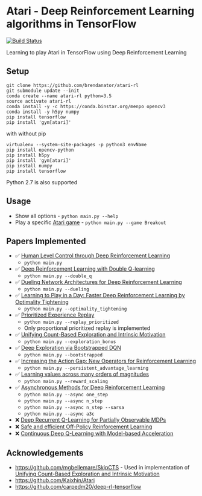 # Atari - Deep Reinforcement Learning algorithms in TensorFlow

[![Build Status](https://travis-ci.org/brendanator/atari-rl.svg?branch=master)](https://travis-ci.org/brendanator/atari-rl)

Learning to play Atari in TensorFlow using Deep Reinforcement Learning

## Setup
```
git clone https://github.com/brendanator/atari-rl
git submodule update --init
conda create --name atari-rl python=3.5
source activate atari-rl
conda install -y -c https://conda.binstar.org/menpo opencv3
conda install -y h5py numpy
pip install tensorflow
pip install 'gym[atari]'
```

with without pip
```
virtualenv --system-site-packages -p python3 envName
pip install opencv-python
pip install h5py
pip install 'gym[atari]'
pip install numpy
pip install tensorflow
```
Python 2.7 is also supported

## Usage

- Show all options - `python main.py --help`
- Play a specific [Atari game](https://github.com/mgbellemare/Arcade-Learning-Environment/blob/master/src/games/Roms.cpp#L17) - `python main.py --game Breakout`

## Papers Implemented

- :white_check_mark: [Human Level Control through Deep Reinforcement Learning](http://www.nature.com/nature/journal/v518/n7540/pdf/nature14236.pdf)
    - `python main.py`
- :white_check_mark: [Deep Reinforcement Learning with Double Q-learning](https://arxiv.org/pdf/1509.06461.pdf)
    - `python main.py --double_q`
- :white_check_mark: [Dueling Network Architectures for Deep Reinforcement Learning](https://arxiv.org/pdf/1511.06581.pdf)
    - `python main.py --dueling`
- :white_check_mark: [Learning to Play in a Day: Faster Deep Reinforcement Learning by Optimality Tightening](https://arxiv.org/pdf/1611.01606.pdf)
    - `python main.py --optimality_tightening`
- :white_check_mark: [Prioritized Experience Replay](https://arxiv.org/pdf/1511.05952.pdf)
    - `python main.py --replay_prioritized`
    - Only proportional prioritized replay is implemented
- :white_check_mark: [Unifying Count-Based Exploration and Intrinsic Motivation](https://arxiv.org/pdf/1606.01868.pdf)
    - `python main.py --exploration_bonus`
- :white_check_mark: [Deep Exploration via Bootstrapped DQN](https://arxiv.org/pdf/1602.04621.pdf)
    - `python main.py --bootstrapped`
- :white_check_mark: [Increasing the Action Gap: New Operators for Reinforcement Learning](https://arxiv.org/pdf/1512.04860.pdf)
    - `python main.py --persistent_advantage_learning`
- :white_check_mark: [Learning values across many orders of magnitudes](https://arxiv.org/pdf/1602.07714.pdf)
    - `python main.py --reward_scaling`
- :white_check_mark: [Asynchronous Methods for Deep Reinforcement Learning](https://arxiv.org/pdf/1602.01783.pdf)
    - `python main.py --async one_step`
    - `python main.py --async n_step`
    - `python main.py --async n_step --sarsa`
    - `python main.py --async a3c`
- :x: [Deep Recurrent Q-Learning for Partially Observable MDPs](https://arxiv.org/pdf/1507.06527.pdf)
- :x: [Safe and efficient Off-Policy Reinforcement Learning](https://arxiv.org/pdf/1606.02647.pdf)
- :x: [Continuous Deep Q-Learning with Model-based Acceleration](https://arxiv.org/pdf/1603.00748.pdf)

## Acknowledgements

- https://github.com/mgbellemare/SkipCTS - Used in implementation of [Unifying Count-Based Exploration and Intrinsic Motivation](https://arxiv.org/pdf/1606.01868.pdf)
- https://github.com/Kaixhin/Atari
- https://github.com/carpedm20/deep-rl-tensorflow
